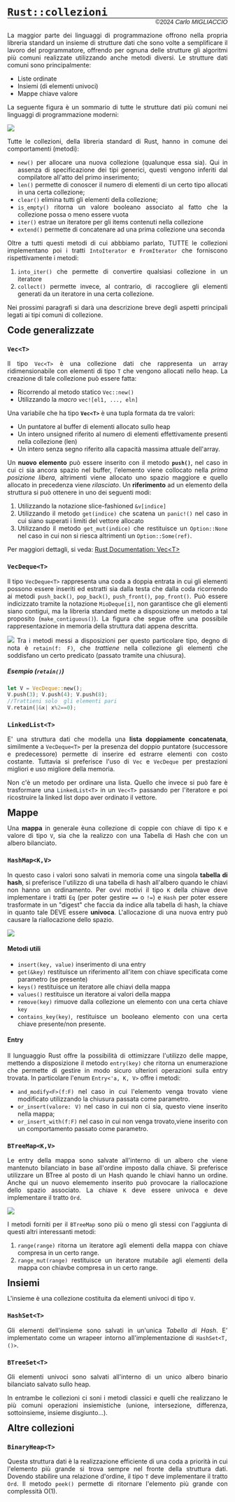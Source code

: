<style> 
    body{
        text-align: justify; 
    } 

    h2{ margin: 0px; }
</style>

# `Rust::collezioni`
<div style='font-family: Arial; 
            text-align: right; margin-top: -20px; 
            font-size: 14px;
            border-top: 1px solid black'>
    &copy2024 <i>Carlo MIGLIACCIO</i>
</div>

La maggior parte dei linguaggi di programmazione offrono nella propria libreria standard un insieme di strutture dati che sono volte a semplificare il lavoro del programmatore, offrendo per ognuna delle strutture gli algoritmi più comuni realizzate utilizzando anche metodi diversi. Le strutture dati comuni sono principalmente:
* Liste ordinate
* Insiemi (di elementi univoci)
* Mappe chiave valore

La seguente figura è un sommario di tutte le strutture dati più comuni nei linguaggi di programmazione moderni:

![](/img/collections.png)

Tutte le collezioni, della libreria standard di Rust, hanno in comune dei comportamenti (metodi):
* `new()` per allocare una nuova collezione (qualunque essa sia). Qui in assenza di specificazione dei tipi generici, questi vengono inferiti dal compilatore all'atto del primo inserimento;
* `len()` permette di conoscer il numero di elementi di un certo tipo allocati in una certa collezione;
* `clear()` elimina tutti gli elementi della collezione; 
* `is_empty()` ritorna un valore booleano associato al fatto che la collezione possa o meno essere vuota
* `iter()` estrae un iteratore per gli items contenuti nella collezione 
* `extend()` permette di concatenare ad una prima collezione una seconda

Oltre a tutti questi metodi di cui abbbiamo parlato, TUTTE le collezioni implementano poi i tratti `IntoIterator` e `FromIterator` che forniscono rispettivamente i metodi:
1. `into_iter()` che permette di convertire qualsiasi collezione in un iteratore
2. `collect()` permette invece, al contrario, di raccogliere gli elementi generati da un iteratore in una certa collezione.

Nei prossimi paragrafi si darà una descrizione breve degli aspetti principali legati ai tipi comuni di collezione. 

## Code generalizzate 
### `Vec<T>`
Il tipo `Vec<T>` è una collezione dati che rappresenta un array ridimensionabile con elementi di tipo `T` che vengono allocati nello heap. La creazione di tale collezione può essere fatta:
* Ricorrendo al metodo statico `Vec::new()`
* Utilizzando la *macro* `vec![el1, ..., eln]`

Una variabile che ha tipo **`Vec<T>`** è una tupla formata da tre valori:
* Un puntatore al buffer di elementi allocato sullo heap
* Un intero unsigned riferito al numero di elementi effettivamente presenti nella collezione (len)
* Un intero senza segno riferito alla capacità massima attuale dell'array.

Un **nuovo elemento** può essere inserito con il metodo **`push()`**, nel caso in cui ci sia ancora spazio nel buffer, l'elemento viene collocato nella *prima posizione libera*, altrimenti viene allocato uno spazio maggiore e quello allocato in precedenza viene *rilasciato*.
Un **riferimento** ad un elemento della struttura si può ottenere in uno dei seguenti modi:
1. Utilizzando la notazione slice-fashioned `&v[indice]`
2. Utilizzando il metodo `get(indice)` che scatena un `panic!()` nel caso in cui siano superati i limiti del vettore allocato
3. Utilizzando il metodo `get_mut(indice)` che restituisce un `Option::None` nel caso in cui non si riesca altrimenti un `Option::Some(ref)`.

Per maggiori dettagli, si veda: [Rust Documentation: Vec\<T\>](https://doc.rust-lang.org/std/vec/index.html)

### `VecDeque<T>`
Il tipo `VecDeque<T>` rappresenta una coda a doppia entrata in cui gli elementi possono essere inseriti ed estratti sia dalla testa che dalla coda ricorrendo ai metodi `push_back()`, `pop_back()`, `push_front()`, `pop_front()`. 
Può essere indicizzato tramite la notazione `MioDeque[i]`, non garantisce che gli elementi siano contigui, ma la libreria standard mette a disposizione un metodo a tal proposito (`make_contiguous()`). 
La figura che segue offre una possibile rappresentazione in memoria della struttura dati appena descritta.

![](/img/Deque.png)
Tra i metodi messi a disposizioni per questo particolare tipo, degno di nota è `retain(f: F)`, che *trattiene* nella collezione gli elementi che soddisfano un certo predicato (passato tramite una chiusura).

##### Esempio (`retain()`)

```rust
let V = VecDeque::new(); 
V.push(3); V.push(4); V.push(8); 
//Trattieni solo  gli elementi pari
V.retain(|&x| x%2==0);
```

### `LinkedList<T>`
E' una struttura dati che modella una **lista doppiamente concatenata**, similmente a `VecDeque<T>` per la presenza del doppio puntatore (successore e predecessore) permette di inserire ed estrarre elementi con costo costante.
Tuttavia si preferisce l'uso di `Vec` e `VecDeque` per prestazioni migliori e uso migliore della memoria.

Non c'è un metodo per ordinare una lista. Quello che invece si può fare è trasformare una `LinkedList<T>` in un `Vec<T>` passando per l'iteratore e poi ricostruire la linked list dopo aver ordinato il vettore.

## Mappe
Una **mappa** in generale èuna collezione di coppie con chiave di tipo `K` e valore di tipo `V`, sia che la realizzo con una Tabella di Hash che con un albero bilanciato.

### `HashMap<K,V>`
In questo caso i valori sono salvati in memoria come una singola **tabella di hash**, si preferisce l'utilizzo di una tabella di hash all'albero quando le chiavi non hanno un ordinamento. Per ovvi motivi il tipo `K` della chiave deve implementare i tratti `Eq` (per poter gestire `==` o `!=`) e `Hash` per poter essere trasformate in un "digest" che faccia da indice alla tabella di hash, la chiave in quanto tale DEVE essere **univoca**.
L'allocazione di una nuova entry può causare la riallocazione dello spazio.

![](/img/hash_map.png)

#### Metodi utili
* `insert(key, value)` inserimento di una entry
* `get(&key)` restituisce un riferimento all'item con chiave specificata come parametro (se presente)
* `keys()` restituisce un iteratore alle chiavi della mappa
* `values()` restituisce un iteratore ai valori della mappa
* `remove(key)` rimuove dalla collezione un elemento con una certa chiave `key`
* `contains_key(key)`, restituisce un booleano elemento con una certa chiave presente/non presente.

#### Entry
Il lunguaggio Rust offre la possibilità di ottimizzare l'utilizzo delle mappe, mettendo a disposizione il metodo `entry(key)` che ritorna un enumerazione che permette di gestire in modo sicuro ulteriori operazioni sulla entry trovata. In particolare l'enum `Entry<'a, K, V>` offre i metodi:
* `and_modify<F>(f:F)` nel caso in cui l'elemento venga trovato viene modificato utilizzando la chiusura passata come parametro.
* `or_insert(valore: V)` nel caso in cui non ci sia, questo viene inserito nella mappa; 
* `or_insert_with(f:F)` nel caso in cui non venga trovato,viene inserito con un comportamento passato come parametro.

### `BTreeMap<K,V>`
Le entry della mappa sono salvate all'interno di un albero che viene mantenuto bilanciato in base all'ordine imposto dalla chiave. Si preferisce utilizzare un BTree al posto di un Hash quando le chiavi hanno un ordine.
Anche qui un nuovo elememento inserito può provocare la riallocazione dello spazio associato. La chiave  `K` deve essere univoca e deve implementare il tratto `Ord`.

![](/img/btree.png)

I metodi forniti per il `BTreeMap` sono più o meno gli stessi con l'aggiunta di questi altri interessanti metodi:
1. `range(range)` ritorna un iteratore agli elementi della mappa con chiave compresa in un certo range.
2. `range_mut(range)` restituisce un iteratore mutabile agli elementi della mappa con chiavbe compresa in un certo range.

## Insiemi
L'insieme è una collezione costituita da elementi univoci di tipo `V`. 

### `HashSet<T>`
Gli elementi dell'insieme sono salvati in un'unica *Tabella di Hash*. E' implementato come un wrapeer intorno all'implementazione di `HashSet<T,()>`.

### `BTreeSet<T>`
Gli elementi univoci sono salvati all'interno di un unico albero binario bilanciato salvato sullo heap.

In entrambe le collezioni ci soni i metodi classici e quelli che realizzano le più comuni operazioni insiemistiche (unione, intersezione, differenza, sottoinsieme, insieme disgiunto...).

## Altre collezioni
### `BinaryHeap<T>`
Questa struttura dati è la realizzazione efficiente di una coda a priorità in cui l'elemento più grande si trova sempre nel fronte della struttura dati. Dovendo stabilire una relazione d'ordine, il tipo `T` deve implementare il tratto `Ord`. Il metodo `peek()` permette di ritornare l'elemento più grande con complessità O(1).